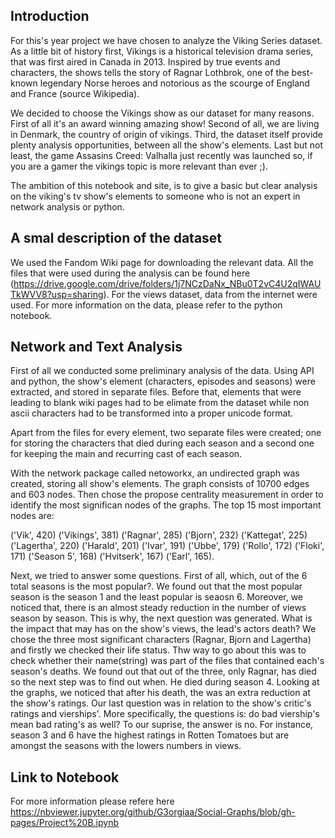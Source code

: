 ## Introduction

For this's year project we have chosen to analyze the Viking Series dataset. As a little bit of history first, Vikings is a historical television drama series, that was first aired in Canada in 2013. Inspired by true events and characters, the shows tells the story of Ragnar Lothbrok, one of the best-known legendary Norse heroes and notorious as the scourge of England and France (source Wikipedia).

We decided to choose the Vikings show as our dataset for many reasons. First of all it's an award winning amazing show! Second of all, we are living in Denmark, the  country of origin of vikings. Third, the dataset itself provide plenty analysis opportunities, between all the show's elements. Last but not least, the game Assasins Creed: Valhalla just recently was launched so, if you are a gamer the vikings topic is more relevant than ever ;).

The ambition of this notebook and site, is to give a basic but clear analysis on the viking's tv show's elements to someone who is not an expert in network analysis or python.

## A smal description of the dataset

We used the Fandom Wiki page for downloading the relevant data. All the files that were used during the analysis can be found here (https://drive.google.com/drive/folders/1j7NCzDaNx_NBu0T2vC4U2qIWAUTkWVV8?usp=sharing). For the views dataset, data from the internet were used. For more information on the data, please refer to the python notebook.

## Network and Text Analysis
First of all we conducted some preliminary analysis of the data. Using API and python, the show's element (characters, episodes and seasons) were extracted, and stored in separate files. Before that, elements that were leading to blank wiki pages had to be elimate from the dataset while non ascii characters had to be transformed into a proper unicode format.

Apart from the files for every element, two separate files were created; one for storing the characters that died during each season and a second one for keeping the main and recurring cast of each season.

With the network package called netoworkx, an undirected graph was created, storing all show's elements. The graph consists of 10700 edges and 603 nodes. Then  chose the propose centrality measurement in order to identify the most significan nodes of the graphs. The top 15 most important nodes are:

('Vik', 420)
('Vikings', 381)
('Ragnar', 285)
('Bjorn', 232)
('Kattegat', 225)
('Lagertha', 220)
('Harald', 201)
('Ivar', 191)
('Ubbe', 179)
('Rollo', 172)
('Floki', 171)
('Season 5', 168)
('Hvitserk', 167)
('Earl', 165).

Next, we tried to answer some questions. First of all, which, out of the 6 total seasons is the most popular?. We found out that the most popular season is the season 1 and the least popular is seaosn 6. Moreover, we noticed that, there is an almost steady reduction in the number of views season by season. This is why, the next question was generated. What is the impact that may has on the show's views, the lead's actors death? We chose the three most significant characters (Ragnar, Bjorn and Lagertha) and firstly we checked their life status. Thw way to go about this was to check whether their name(string) was part of the files that contained each's season's deaths. We found out that out of the three, only Ragnar, has died so the next step was to find out when. He died during season 4. Looking at the graphs, we noticed that after his death, the was an extra reduction at the show's ratings. Our last question was in relation to the show's critic's ratings and vierships'. More specifically, the questions is: do bad viership's mean bad rating's as well? To our suprise, the answer is no. For instance, season 3 and 6 have the highest ratings in Rotten Tomatoes but are amongst the seasons with the lowers numbers in views.


## Link to Notebook

For more information please refere here https://nbviewer.jupyter.org/github/G3orgiaa/Social-Graphs/blob/gh-pages/Project%20B.ipynb
